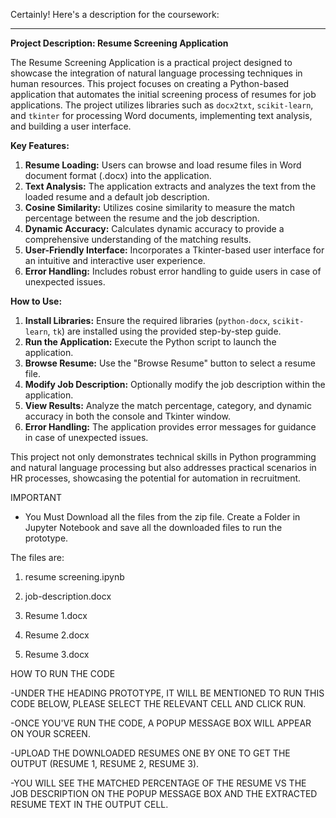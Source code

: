 Certainly! Here's a description for the coursework:

---

**Project Description: Resume Screening Application**

The Resume Screening Application is a practical project designed to showcase the integration of natural language processing techniques in human resources. This project focuses on creating a Python-based application that automates the initial screening process of resumes for job applications. The project utilizes libraries such as `docx2txt`, `scikit-learn`, and `tkinter` for processing Word documents, implementing text analysis, and building a user interface.

**Key Features:**
1. **Resume Loading:** Users can browse and load resume files in Word document format (.docx) into the application.
2. **Text Analysis:** The application extracts and analyzes the text from the loaded resume and a default job description.
3. **Cosine Similarity:** Utilizes cosine similarity to measure the match percentage between the resume and the job description.
4. **Dynamic Accuracy:** Calculates dynamic accuracy to provide a comprehensive understanding of the matching results.
5. **User-Friendly Interface:** Incorporates a Tkinter-based user interface for an intuitive and interactive user experience.
6. **Error Handling:** Includes robust error handling to guide users in case of unexpected issues.

**How to Use:**
1. **Install Libraries:** Ensure the required libraries (`python-docx`, `scikit-learn`, `tk`) are installed using the provided step-by-step guide.
2. **Run the Application:** Execute the Python script to launch the application.
3. **Browse Resume:** Use the "Browse Resume" button to select a resume file.
4. **Modify Job Description:** Optionally modify the job description within the application.
5. **View Results:** Analyze the match percentage, category, and dynamic accuracy in both the console and Tkinter window.
6. **Error Handling:** The application provides error messages for guidance in case of unexpected issues.

This project not only demonstrates technical skills in Python programming and natural language processing but also addresses practical scenarios in HR processes, showcasing the potential for automation in recruitment.

IMPORTANT

- You Must Download all the files from the zip file. Create a Folder in Jupyter Notebook and save all the downloaded files to run the prototype.

The files are:

1. resume screening.ipynb

2. job-description.docx

3. Resume 1.docx

4. Resume 2.docx

5. Resume 3.docx



HOW TO RUN THE CODE

-UNDER THE HEADING PROTOTYPE, IT WILL BE MENTIONED TO RUN THIS CODE BELOW, PLEASE SELECT THE RELEVANT CELL AND CLICK RUN.

-ONCE YOU'VE RUN THE CODE, A POPUP MESSAGE BOX WILL APPEAR ON YOUR SCREEN.

-UPLOAD THE DOWNLOADED RESUMES ONE BY ONE TO GET THE OUTPUT (RESUME 1, RESUME 2, RESUME 3).

-YOU WILL SEE THE MATCHED PERCENTAGE OF THE RESUME VS THE JOB DESCRIPTION ON THE POPUP MESSAGE BOX AND THE EXTRACTED RESUME TEXT IN THE OUTPUT CELL.
